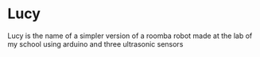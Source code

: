 # Lucy
Lucy is the name of a simpler version of a roomba robot made at the lab of my school using arduino and three ultrasonic sensors
